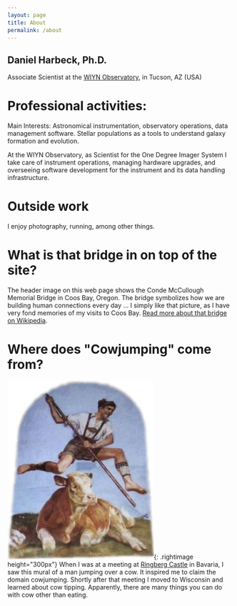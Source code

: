 ```yaml
---
layout: page
title: About
permalink: /about
---
```


Daniel Harbeck, Ph.D.
----

Associate Scientist at the [WIYN Observatory](http://www.wiyn.org), in Tucson, AZ (USA)


Professional activities:
====

Main Interests: Astronomical instrumentation, observatory operations, data management software. Stellar populations as a tools to understand galaxy formation and evolution.

At the WIYN Observatory, as Scientist for the One Degree Imager System I take care of instrument operations, managing hardware upgrades, and overseeing software development for the instrument and its data handling infrastructure.

Outside work
====

I enjoy photography, running,  among other things.


What is that bridge in on top of the site?
====

The header image on this web page shows the Conde McCullough Memorial Bridge in Coos Bay, Oregon. The bridge symbolizes how we are building human  connections every day …  I simply like that picture, as I have very fond memories of my visits to Coos Bay. [Read more about that bridge on Wikipedia](https://en.wikipedia.org/wiki/Conde_McCullough_Memorial_Bridge).

Where does "Cowjumping" come from?
===

![cowjumping mural](/assets/images/cowjumping.jpg){: .rightimage height="300px"}
When I was at a meeting at [Ringberg Castle](http://www.schloss-ringberg.de/home) in Bavaria, I saw this mural 
of a man jumping over a cow. It inspired me to claim the domain cowjumping. 
Shortly after that meeting I moved to Wisconsin and learned about cow tipping.
Apparently, there are many things you can do with cow other than eating.  

